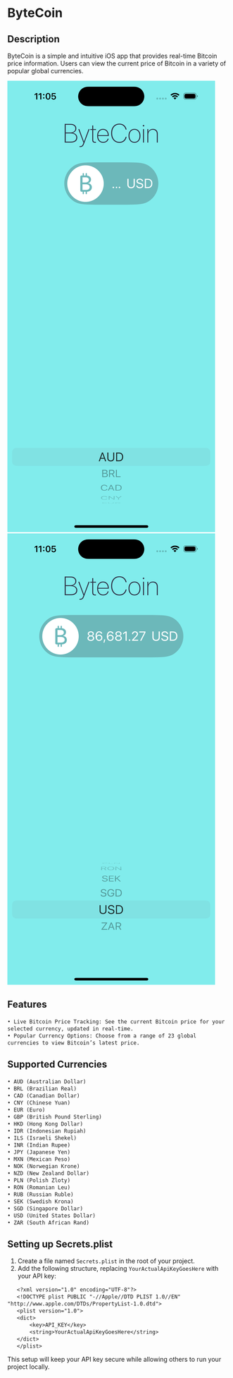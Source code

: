 # ByteCoin

## Description

ByteCoin is a simple and intuitive iOS app that provides real-time Bitcoin price information. Users can view the current price of Bitcoin in a variety of popular global currencies.

![Starting view](images/screenshot1.png)
![Rate view](images/screenshot2.png)

## Features

	• Live Bitcoin Price Tracking: See the current Bitcoin price for your selected currency, updated in real-time.
	• Popular Currency Options: Choose from a range of 23 global currencies to view Bitcoin’s latest price.

## Supported Currencies

	• AUD (Australian Dollar)
	• BRL (Brazilian Real)
	• CAD (Canadian Dollar)
	• CNY (Chinese Yuan)
	• EUR (Euro)
	• GBP (British Pound Sterling)
	• HKD (Hong Kong Dollar)
	• IDR (Indonesian Rupiah)
	• ILS (Israeli Shekel)
	• INR (Indian Rupee)
	• JPY (Japanese Yen)
	• MXN (Mexican Peso)
	• NOK (Norwegian Krone)
	• NZD (New Zealand Dollar)
	• PLN (Polish Zloty)
	• RON (Romanian Leu)
	• RUB (Russian Ruble)
	• SEK (Swedish Krona)
	• SGD (Singapore Dollar)
	• USD (United States Dollar)
	• ZAR (South African Rand)

## Setting up Secrets.plist

1. Create a file named `Secrets.plist` in the root of your project.
2. Add the following structure, replacing `YourActualApiKeyGoesHere` with your API key:
```
   <?xml version="1.0" encoding="UTF-8"?>
   <!DOCTYPE plist PUBLIC "-//Apple//DTD PLIST 1.0//EN" "http://www.apple.com/DTDs/PropertyList-1.0.dtd">
   <plist version="1.0">
   <dict>
       <key>API_KEY</key>
       <string>YourActualApiKeyGoesHere</string>
   </dict>
   </plist>
```
This setup will keep your API key secure while allowing others to run your project locally.
